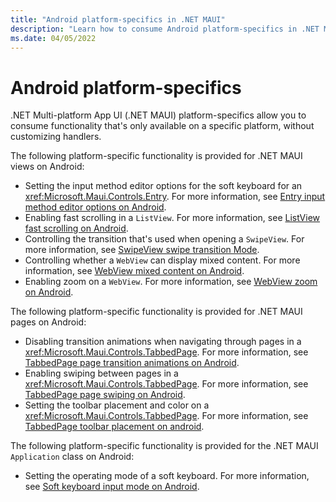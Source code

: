 ```yaml
---
title: "Android platform-specifics in .NET MAUI"
description: "Learn how to consume Android platform-specifics in .NET MAUI apps."
ms.date: 04/05/2022
---
```


# Android platform-specifics

.NET Multi-platform App UI (.NET MAUI) platform-specifics allow you to consume functionality that's only available on a specific platform, without customizing handlers.

The following platform-specific functionality is provided for .NET MAUI views on Android:

- Setting the input method editor options for the soft keyboard for an <xref:Microsoft.Maui.Controls.Entry>. For more information, see [Entry input method editor options on Android](entry-ime-options.md).
- Enabling fast scrolling in a `ListView`. For more information, see [ListView fast scrolling on Android](listview-fast-scrolling.md).
- Controlling the transition that's used when opening a `SwipeView`. For more information, see [SwipeView swipe transition Mode](swipeview-swipetransitionmode.md).
- Controlling whether a `WebView` can display mixed content. For more information, see [WebView mixed content on Android](webview-mixed-content.md).
- Enabling zoom on a `WebView`. For more information, see [WebView zoom on Android](webview-zoom-controls.md).

The following platform-specific functionality is provided for .NET MAUI pages on Android:

- Disabling transition animations when navigating through pages in a <xref:Microsoft.Maui.Controls.TabbedPage>. For more information, see [TabbedPage page transition animations on Android](tabbedpage-transition-animations.md).
- Enabling swiping between pages in a <xref:Microsoft.Maui.Controls.TabbedPage>. For more information, see [TabbedPage page swiping on Android](tabbedpage-page-swiping.md).
- Setting the toolbar placement and color on a <xref:Microsoft.Maui.Controls.TabbedPage>. For more information, see [TabbedPage toolbar placement on android](tabbedpage-toolbar-placement.md).

The following platform-specific functionality is provided for the .NET MAUI `Application` class on Android:

- Setting the operating mode of a soft keyboard. For more information, see [Soft keyboard input mode on Android](soft-keyboard-input-mode.md).
